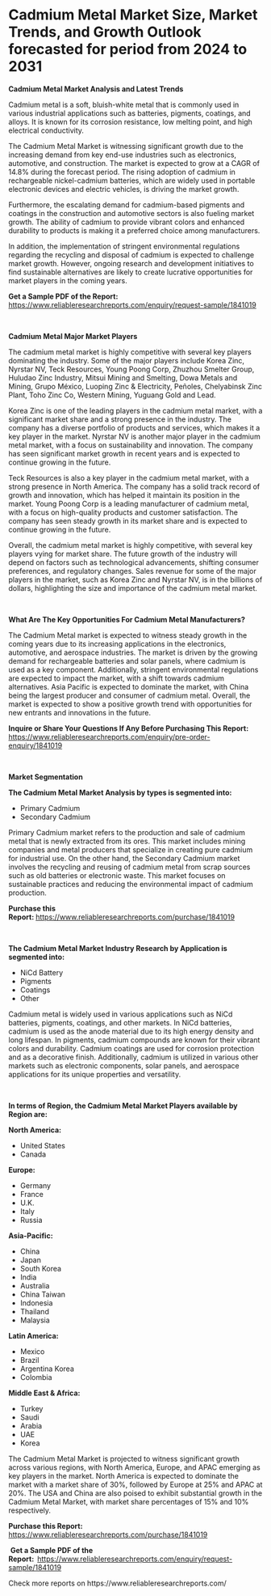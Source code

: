 <p><h1>Cadmium Metal Market Size, Market Trends, and Growth Outlook forecasted for period from 2024 to 2031</h1></p><p><strong>Cadmium Metal Market Analysis and Latest Trends</strong></p>
<p><p>Cadmium metal is a soft, bluish-white metal that is commonly used in various industrial applications such as batteries, pigments, coatings, and alloys. It is known for its corrosion resistance, low melting point, and high electrical conductivity.</p><p>The Cadmium Metal Market is witnessing significant growth due to the increasing demand from key end-use industries such as electronics, automotive, and construction. The market is expected to grow at a CAGR of 14.8% during the forecast period. The rising adoption of cadmium in rechargeable nickel-cadmium batteries, which are widely used in portable electronic devices and electric vehicles, is driving the market growth.</p><p>Furthermore, the escalating demand for cadmium-based pigments and coatings in the construction and automotive sectors is also fueling market growth. The ability of cadmium to provide vibrant colors and enhanced durability to products is making it a preferred choice among manufacturers.</p><p>In addition, the implementation of stringent environmental regulations regarding the recycling and disposal of cadmium is expected to challenge market growth. However, ongoing research and development initiatives to find sustainable alternatives are likely to create lucrative opportunities for market players in the coming years.</p></p>
<p><strong>Get a Sample PDF of the Report:&nbsp;</strong> <a href="https://www.reliableresearchreports.com/enquiry/request-sample/1841019">https://www.reliableresearchreports.com/enquiry/request-sample/1841019</a></p>
<p>&nbsp;</p>
<p><strong>Cadmium Metal Major Market Players</strong></p>
<p><p>The cadmium metal market is highly competitive with several key players dominating the industry. Some of the major players include Korea Zinc, Nyrstar NV, Teck Resources, Young Poong Corp, Zhuzhou Smelter Group, Huludao Zinc Industry, Mitsui Mining and Smelting, Dowa Metals and Mining, Grupo México, Luoping Zinc & Electricity, Peñoles, Chelyabinsk Zinc Plant, Toho Zinc Co, Western Mining, Yuguang Gold and Lead.</p><p>Korea Zinc is one of the leading players in the cadmium metal market, with a significant market share and a strong presence in the industry. The company has a diverse portfolio of products and services, which makes it a key player in the market. Nyrstar NV is another major player in the cadmium metal market, with a focus on sustainability and innovation. The company has seen significant market growth in recent years and is expected to continue growing in the future.</p><p>Teck Resources is also a key player in the cadmium metal market, with a strong presence in North America. The company has a solid track record of growth and innovation, which has helped it maintain its position in the market. Young Poong Corp is a leading manufacturer of cadmium metal, with a focus on high-quality products and customer satisfaction. The company has seen steady growth in its market share and is expected to continue growing in the future.</p><p>Overall, the cadmium metal market is highly competitive, with several key players vying for market share. The future growth of the industry will depend on factors such as technological advancements, shifting consumer preferences, and regulatory changes. Sales revenue for some of the major players in the market, such as Korea Zinc and Nyrstar NV, is in the billions of dollars, highlighting the size and importance of the cadmium metal market.</p></p>
<p>&nbsp;</p>
<p><strong>What Are The Key Opportunities For Cadmium Metal Manufacturers?</strong></p>
<p><p>The Cadmium Metal market is expected to witness steady growth in the coming years due to its increasing applications in the electronics, automotive, and aerospace industries. The market is driven by the growing demand for rechargeable batteries and solar panels, where cadmium is used as a key component. Additionally, stringent environmental regulations are expected to impact the market, with a shift towards cadmium alternatives. Asia Pacific is expected to dominate the market, with China being the largest producer and consumer of cadmium metal. Overall, the market is expected to show a positive growth trend with opportunities for new entrants and innovations in the future.</p></p>
<p><strong>Inquire or Share Your Questions If Any Before Purchasing This Report:</strong> <a href="https://www.reliableresearchreports.com/enquiry/pre-order-enquiry/1841019">https://www.reliableresearchreports.com/enquiry/pre-order-enquiry/1841019</a></p>
<p>&nbsp;</p>
<p><strong>Market Segmentation</strong></p>
<p><strong>The Cadmium Metal Market Analysis by types is segmented into:</strong></p>
<p><ul><li>Primary Cadmium</li><li>Secondary Cadmium</li></ul></p>
<p><p>Primary Cadmium market refers to the production and sale of cadmium metal that is newly extracted from its ores. This market includes mining companies and metal producers that specialize in creating pure cadmium for industrial use. On the other hand, the Secondary Cadmium market involves the recycling and reusing of cadmium metal from scrap sources such as old batteries or electronic waste. This market focuses on sustainable practices and reducing the environmental impact of cadmium production.</p></p>
<p><strong>Purchase this Report:&nbsp;</strong><a href="https://www.reliableresearchreports.com/purchase/1841019">https://www.reliableresearchreports.com/purchase/1841019</a></p>
<p>&nbsp;</p>
<p><strong>The Cadmium Metal Market Industry Research by Application is segmented into:</strong></p>
<p><ul><li>NiCd Battery</li><li>Pigments</li><li>Coatings</li><li>Other</li></ul></p>
<p><p>Cadmium metal is widely used in various applications such as NiCd batteries, pigments, coatings, and other markets. In NiCd batteries, cadmium is used as the anode material due to its high energy density and long lifespan. In pigments, cadmium compounds are known for their vibrant colors and durability. Cadmium coatings are used for corrosion protection and as a decorative finish. Additionally, cadmium is utilized in various other markets such as electronic components, solar panels, and aerospace applications for its unique properties and versatility.</p></p>
<p>&nbsp;</p>
<p><strong>In terms of Region, the Cadmium Metal Market Players available by Region are:</strong></p>
<p>
    <p> <strong> North America: </strong>
        <ul>
            <li>United States</li>
            <li>Canada</li>
        </ul>
        </p> 
    <p> <strong> Europe: </strong>
        <ul>
            <li>Germany</li>
            <li>France</li>
            <li>U.K.</li>
            <li>Italy</li>
            <li>Russia</li>
        </ul>
        </p> 
    <p> <strong> Asia-Pacific: </strong>
        <ul>
            <li>China</li>
            <li>Japan</li>
            <li>South Korea</li>
            <li>India</li>
            <li>Australia</li>
            <li>China Taiwan</li>
            <li>Indonesia</li>
            <li>Thailand</li>
            <li>Malaysia</li>
        </ul>
        </p> 
    <p> <strong> Latin America: </strong>
        <ul>
            <li>Mexico</li>
            <li>Brazil</li>
            <li>Argentina Korea</li>
            <li>Colombia</li>
        </ul>
        </p> 
    <p> <strong> Middle East & Africa: </strong>
        <ul>
            <li>Turkey</li>
            <li>Saudi</li>
            <li>Arabia</li>
            <li>UAE</li>
            <li>Korea</li>
        </ul>
    </p>
    </p>
<p><p>The Cadmium Metal Market is projected to witness significant growth across various regions, with North America, Europe, and APAC emerging as key players in the market. North America is expected to dominate the market with a market share of 30%, followed by Europe at 25% and APAC at 20%. The USA and China are also poised to exhibit substantial growth in the Cadmium Metal Market, with market share percentages of 15% and 10% respectively.</p></p>
<p><strong>Purchase this Report: </strong><a href="https://www.reliableresearchreports.com/purchase/1841019">https://www.reliableresearchreports.com/purchase/1841019</a></p>
<p>&nbsp;<strong>Get a Sample PDF of the Report:&nbsp;&nbsp;</strong><a href="https://www.reliableresearchreports.com/enquiry/request-sample/1841019">https://www.reliableresearchreports.com/enquiry/request-sample/1841019</a></p>
<p><strong></strong></p>
<p>Check more reports on https://www.reliableresearchreports.com/</p>